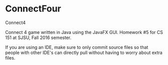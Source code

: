 # ConnectFour


Connect4

Connect 4 game written in Java using the JavaFX GUI. Homework #5 for CS 151 at SJSU, Fall 2016 semester.

If you are using an IDE, make sure to only commit source files so that people with other IDE's can directly pull without having to worry about extra files.
